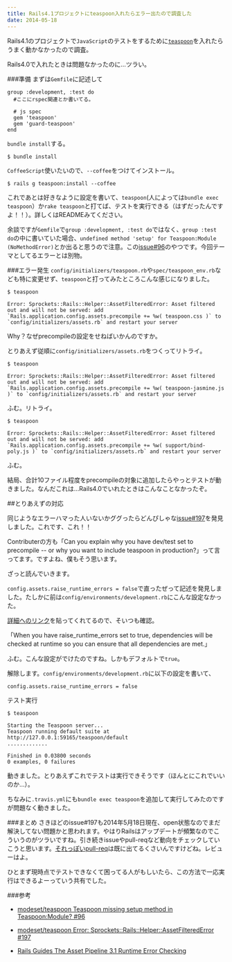 ```yaml
---
title: Rails4.1プロジェクトにteaspoon入れたらエラー出たので調査した
date: 2014-05-18
---
```

Rails4.1のプロジェクトで`JavaScript`のテストをするために[`teaspoon`](https://github.com/modeset/teaspoon)を入れたらうまく動かなかったので調査。

Rails4.0で入れたときは問題なかったのに…ツラい。

###準備
まずは`Gemfile`に記述して

    group :development, :test do
      #ここにrspec関連とか書いてる。

      # js spec
      gem 'teaspoon'
      gem 'guard-teaspoon'
    end

`bundle install`する。

    $ bundle install

`CoffeeScript`使いたいので、`--coffee`をつけてインストール。

    $ rails g teaspoon:install --coffee

これであとは好きなように設定を書いて、`teaspoon`(人によっては`bundle exec teaspoon`）か`rake teaspoon`と打てば、テストを実行できる（はずだったんですよ！！）。詳しくはREADMEみてください。

余談ですが`Gemfile`で`group :development, :test do`ではなく、`group :test do`の中に書いていた場合、`undefined method 'setup' for Teaspoon:Module (NoMethodError)`とか出ると思うので注意。この[issue#96](https://github.com/modeset/teaspoon/issues/96)のやつです。今回テーマとしてるエラーとは別物。

###エラー発生
`config/initializers/teaspoon.rb`や`spec/teaspoon_env.rb`なども特に変更せず、`teaspoon`と打ってみたところこんな感じになりました。

    $ teaspoon

    Error: Sprockets::Rails::Helper::AssetFilteredError: Asset filtered out and will not be served: add `Rails.application.config.assets.precompile += %w( teaspoon.css )` to `config/initializers/assets.rb` and restart your server

Why？なぜprecompileの設定をせねばいかんのですか。

とりあえず従順に`config/initializers/assets.rb`をつくってリトライ。

    $ teaspoon

    Error: Sprockets::Rails::Helper::AssetFilteredError: Asset filtered out and will not be served: add `Rails.application.config.assets.precompile += %w( teaspoon-jasmine.js )` to `config/initializers/assets.rb` and restart your server

ふむ。リトライ。

    $ teaspoon

    Error: Sprockets::Rails::Helper::AssetFilteredError: Asset filtered out and will not be served: add `Rails.application.config.assets.precompile += %w( support/bind-poly.js )` to `config/initializers/assets.rb` and restart your server

ふむ。

結局、合計10ファイル程度をprecompileの対象に追加したらやっとテストが動きました。なんだこれは…Rails4.0でいれたときはこんなことなかったぞ。

##とりあえずの対応

同じようなエラーハマった人いないかググったらどんぴしゃな[issue#197](https://github.com/modeset/teaspoon/issues/197)を発見しました。これです、これ！！

Contributerの方も「Can you explain why you have dev/test set to precompile -- or why you want to include teaspoon in production?」って言ってます。ですよね、僕もそう思います。

ざっと読んでいきます。

`config.assets.raise_runtime_errors = false`で直ったぜって記述を発見しました。たしかに前は`config/environments/development.rb`にこんな設定なかった。

[詳細へのリンク](http://guides.rubyonrails.org/asset_pipeline.html#runtime-error-checking)を貼ってくれてるので、そいつも確認。

「When you have raise\_runtime\_errors set to true, dependencies will be checked at runtime so you can ensure that all dependencies are met.」

ふむ。こんな設定がでけたのですね。しかもデフォルトで`true`。

解除します。`config/environments/development.rb`に以下の設定を書いて、

    config.assets.raise_runtime_errors = false

テスト実行

    $ teaspoon

    Starting the Teaspoon server...
    Teaspoon running default suite at http://127.0.0.1:59165/teaspoon/default
    .............

    Finished in 0.03800 seconds
    0 examples, 0 failures

動きました。とりあえずこれでテストは実行できそうです（ほんとにこれでいいのか…）。

ちなみに`.travis.yml`にも`bundle exec teaspoon`を追加して実行してみたのですが問題なく動きました。

###まとめ
さきほどのissue#197も2014年5月18日現在、open状態なのでまだ解決してない問題かと思われます。やはりRailsはアップデートが頻繁なのでこういうのがツラいですね。引き続きissueやpull-reqなど動向をチェックしていこうと思います。[それっぽいpull-req](https://github.com/modeset/teaspoon/pull/206)は既に出てるくさいんですけどね。レビューはよ。

ひとまず現時点でテストできなくて困ってる人がもしいたら、この方法で一応実行はできるよーっていう共有でした。

###参考
- [modeset/teaspoon Teaspoon missing setup method in Teaspoon:Module? #96](https://github.com/modeset/teaspoon/issues/96)

- [modeset/teaspoon Error: Sprockets::Rails::Helper::AssetFilteredError #197](https://github.com/modeset/teaspoon/issues/197)

- [Rails Guides The Asset Pipeline 3.1 Runtime Error Checking](http://guides.rubyonrails.org/asset_pipeline.html#runtime-error-checking)
